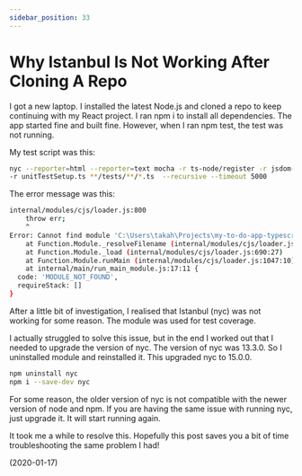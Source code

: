 ```yaml
---
sidebar_position: 33
---
```


# Why Istanbul Is Not Working After Cloning A Repo

I got a new laptop. I installed the latest Node.js and cloned a repo to keep continuing with my React project. I ran npm i to install all dependencies. The app started fine and built fine. However, when I ran npm test, the test was not running.

My test script was this:

```bash
nyc --reporter=html --reporter=text mocha -r ts-node/register -r jsdom-global/register ^
-r unitTestSetup.ts **/tests/**/*.ts  --recursive --timeout 5000
```

The error message was this:

```bash
internal/modules/cjs/loader.js:800
    throw err;
    ^
Error: Cannot find module 'C:\Users\takah\Projects\my-to-do-app-typescript-react-hooks\node'
    at Function.Module._resolveFilename (internal/modules/cjs/loader.js:797:15)
    at Function.Module._load (internal/modules/cjs/loader.js:690:27)
    at Function.Module.runMain (internal/modules/cjs/loader.js:1047:10)
    at internal/main/run_main_module.js:17:11 {
  code: 'MODULE_NOT_FOUND',
  requireStack: []
}
```

After a little bit of investigation, I realised that Istanbul (nyc) was not working for some reason. The module was used for test coverage.

I actually struggled to solve this issue, but in the end I worked out that I needed to upgrade the version of nyc. The version of nyc was 13.3.0. So I uninstalled module and reinstalled it. This upgraded nyc to 15.0.0.

```bash
npm uninstall nyc
npm i --save-dev nyc
```

For some reason, the older version of nyc is not compatible with the newer version of node and npm. If you are having the same issue with running nyc, just upgrade it. It will start running again.

It took me a while to resolve this. Hopefully this post saves you a bit of time troubleshooting the same problem I had!

(2020-01-17)

